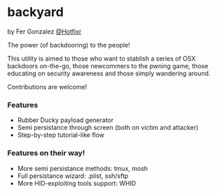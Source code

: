 # backyard

by Fer Gonzalez [@Hotfixr](https://twitter.com/Hotfixr)

The power (of backdooring) to the people!

This utility is aimed to those who want to stablish a 
series of OSX backdoors on-the-go, those newcommers to
the pwning game, those educating on security awareness
and those simply wandering around. 

Contributions are welcome!

### Features

  - Rubber Ducky payload generator
  - Semi persistance through screen (both on victim and attacker)
  - Step-by-step tutorial-like flow

### Features on their way!

  - More semi persistance methods: tmux, mosh
  - Full persistance wizard: .plist, ssh/sftp
  - More HID-exploiting tools support: WHID
